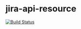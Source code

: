 # jira-api-resource

[![Build Status](https://travis-ci.com/TurnsCoffeeIntoScripts/git-tag-resource.svg?branch=master)](https://travis-ci.com/TurnsCoffeeIntoScripts/jira-api-resource)
